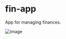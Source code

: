 # fin-app
App for managing finances.

![image](https://user-images.githubusercontent.com/36193643/113634729-8f05f280-966f-11eb-8c64-c7c3849a38bf.png)
